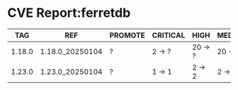 # CVE Report:ferretdb
|  TAG   |       REF       | PROMOTE | CRITICAL |  HIGH   | MEDIUM  |  LOW   | UNKNOWN |
|--------|-----------------|---------|----------|---------|---------|--------|---------|
| 1.18.0 | 1.18.0_20250104 | ?       | 2 -> ?   | 20 -> ? | 20 -> ? | 0 -> ? | 0 -> ?  |
| 1.23.0 | 1.23.0_20250104 | ?       | 1 -> 1   | 2 -> 2  | 2 -> 2  | 0 -> 0 | 0 -> 0  |
